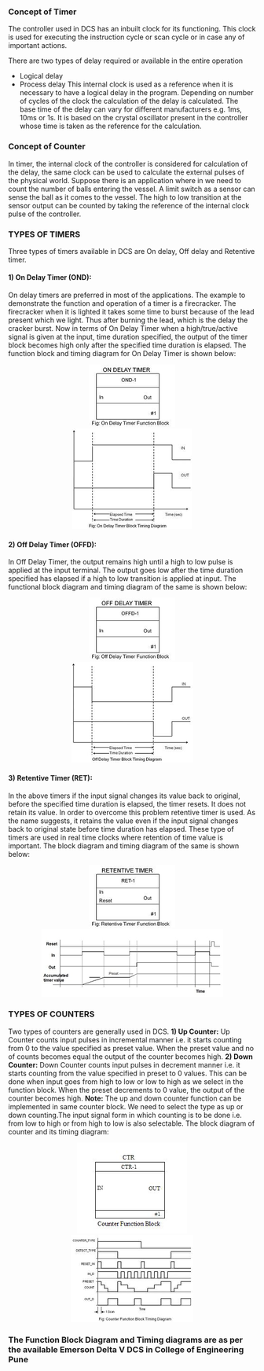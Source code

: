 ### **Concept of Timer**
The controller used in DCS has an inbuilt clock for its functioning. This clock is used for executing the instruction cycle or scan cycle or in case any of important actions.

There are two types of delay required or available in the entire operation
* Logical delay
* Process delay
This internal clock is used as a reference when it is necessary to have a logical delay in the program. Depending on number of cycles of the clock the calculation of the delay is calculated. The base time of the delay can vary for different manufacturers e.g. 1ms, 10ms or 1s. It is based on the crystal oscillator present in the controller whose time is taken as the reference for the calculation.

### **Concept of Counter**
In timer, the internal clock of the controller is considered for calculation of the delay, the same clock can be used to calculate the external pulses of the physical world.
Suppose there is an application where in we need to count the number of balls entering the vessel. A limit switch as a sensor can sense the ball as it comes to the vessel. The high to low transition at the sensor output can be counted by taking the reference of the internal clock pulse of the controller.

### **TYPES OF TIMERS**
Three types of timers available in DCS are On delay, Off delay and Retentive timer.

#### **1) On Delay Timer (OND):** 
On delay timers are preferred in most of the applications.
The example to demonstrate the function and operation of a timer is a firecracker. The firecracker when it is lighted it takes some time to burst because of the lead present which we light. Thus after burning the lead, which is the delay the cracker burst. Now in terms of On Delay Timer when a high/true/active signal is given at the input, time duration specified, the output of the timer block becomes high only after the specified time duration is elapsed.
The function block and timing diagram for On Delay Timer is shown below:

<center><img src="images/img1.png" title="" /></center>
<center><img src="images/img2.png" title="" /></center>

#### **2) Off Delay Timer (OFFD):** 
In Off Delay Timer, the output remains high until a high to low pulse is applied at the input terminal. The output goes low after the time duration specified has elapsed if a high to low transition is applied at input. The functional block diagram and timing diagram of the same is shown below:

<center><img src="images/img3.png" title="" /></center>
<center><img src="images/img4.png" title="" /></center>

#### **3) Retentive Timer (RET):** 
In the above timers if the input signal changes its value back to original, before the specified time duration is elapsed, the timer resets. It does not retain its value. In order to overcome this problem retentive timer is used. As the name suggests, it retains the value even if the input signal changes back to original state before time duration has elapsed. These type of timers are used in real time clocks where retention of time value is important. The block diagram and timing diagram of the same is shown below:

<center><img src="images/img5.png" title="" /></center>
<center><img src="images/img6.png" title="" /></center>

### TYPES OF COUNTERS

Two types of counters are generally used in DCS.
**1) Up Counter:** Up Counter counts input pulses in incremental manner i.e. it starts counting from 0 to the value specified as preset value. When the preset value and no of counts becomes equal the output of the counter becomes high.
**2) Down Counter:** Down Counter counts input pulses in decrement manner i.e. it starts counting from the value specified in preset to 0 values. This can be done when input goes from high to low or low to high as we select in the function block. When the preset decrements to 0 value, the output of the counter becomes high.
**Note:** The up and down counter function can be implemented in same counter block. We need to select the type as up or down counting.The input signal form in which counting is to be done i.e. from low to high or from high to low is also selectable.
The block diagram of counter and its timing diagram:

<center><img src="images/img7.png" title="" /></center>
<center><img src="images/img8.png" title="" /></center>

### The Function Block Diagram and Timing diagrams are as per the available Emerson Delta V DCS in College of Engineering Pune